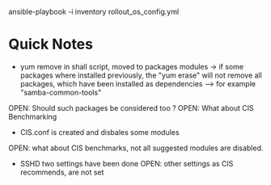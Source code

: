 ansible-playbook -i inventory rollout_os_config.yml


Quick Notes
=========

- yum remove in shall script, moved to packages modules
  -> if some packages where installed previously, the "yum erase" will not remove all packages, which have been installed as dependencies
      --> for example "samba-common-tools"

OPEN: Should such packages be considered too ?
OPEN: What about CIS Benchmarking 

- CIS.conf is created and disbales some modules 

OPEN: what about CIS benchmarks, not all suggested modules are disabled.

- SSHD two settings have been done
OPEN: other settings as CIS recommends, are not set